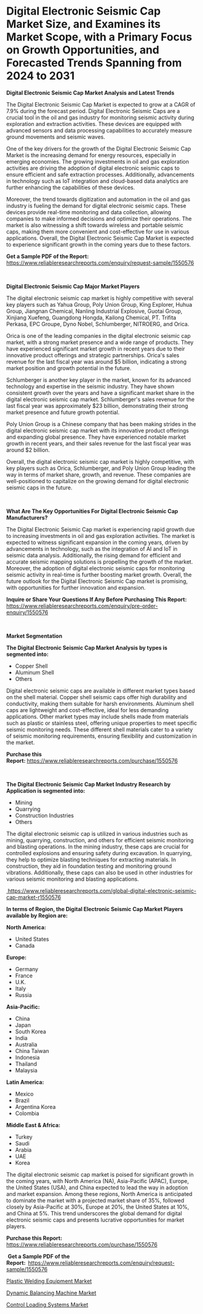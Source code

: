<p><h1>Digital Electronic Seismic Cap Market Size, and Examines its Market Scope, with a Primary Focus on Growth Opportunities, and Forecasted Trends Spanning from 2024 to 2031</h1></p><p><strong>Digital Electronic Seismic Cap Market Analysis and Latest Trends</strong></p>
<p><p>The Digital Electronic Seismic Cap Market is expected to grow at a CAGR of 7.9% during the forecast period. Digital Electronic Seismic Caps are a crucial tool in the oil and gas industry for monitoring seismic activity during exploration and extraction activities. These devices are equipped with advanced sensors and data processing capabilities to accurately measure ground movements and seismic waves.</p><p>One of the key drivers for the growth of the Digital Electronic Seismic Cap Market is the increasing demand for energy resources, especially in emerging economies. The growing investments in oil and gas exploration activities are driving the adoption of digital electronic seismic caps to ensure efficient and safe extraction processes. Additionally, advancements in technology such as IoT integration and cloud-based data analytics are further enhancing the capabilities of these devices.</p><p>Moreover, the trend towards digitization and automation in the oil and gas industry is fueling the demand for digital electronic seismic caps. These devices provide real-time monitoring and data collection, allowing companies to make informed decisions and optimize their operations. The market is also witnessing a shift towards wireless and portable seismic caps, making them more convenient and cost-effective for use in various applications. Overall, the Digital Electronic Seismic Cap Market is expected to experience significant growth in the coming years due to these factors.</p></p>
<p><strong>Get a Sample PDF of the Report:&nbsp;</strong> <a href="https://www.reliableresearchreports.com/enquiry/request-sample/1550576">https://www.reliableresearchreports.com/enquiry/request-sample/1550576</a></p>
<p>&nbsp;</p>
<p><strong>Digital Electronic Seismic Cap Major Market Players</strong></p>
<p><p>The digital electronic seismic cap market is highly competitive with several key players such as Yahua Group, Poly Union Group, King Explorer, Huhua Group, Jiangnan Chemical, Nanling Industrial Explosive, Guotai Group, Xinjiang Xuefeng, Guangdong Hongda, Kailong Chemical, PT. Trifita Perkasa, EPC Groupe, Dyno Nobel, Schlumberger, NITROERG, and Orica. </p><p>Orica is one of the leading companies in the digital electronic seismic cap market, with a strong market presence and a wide range of products. They have experienced significant market growth in recent years due to their innovative product offerings and strategic partnerships. Orica's sales revenue for the last fiscal year was around $5 billion, indicating a strong market position and growth potential in the future.</p><p>Schlumberger is another key player in the market, known for its advanced technology and expertise in the seismic industry. They have shown consistent growth over the years and have a significant market share in the digital electronic seismic cap market. Schlumberger's sales revenue for the last fiscal year was approximately $23 billion, demonstrating their strong market presence and future growth potential.</p><p>Poly Union Group is a Chinese company that has been making strides in the digital electronic seismic cap market with its innovative product offerings and expanding global presence. They have experienced notable market growth in recent years, and their sales revenue for the last fiscal year was around $2 billion.</p><p>Overall, the digital electronic seismic cap market is highly competitive, with key players such as Orica, Schlumberger, and Poly Union Group leading the way in terms of market share, growth, and revenue. These companies are well-positioned to capitalize on the growing demand for digital electronic seismic caps in the future.</p></p>
<p>&nbsp;</p>
<p><strong>What Are The Key Opportunities For Digital Electronic Seismic Cap Manufacturers?</strong></p>
<p><p>The Digital Electronic Seismic Cap market is experiencing rapid growth due to increasing investments in oil and gas exploration activities. The market is expected to witness significant expansion in the coming years, driven by advancements in technology, such as the integration of AI and IoT in seismic data analysis. Additionally, the rising demand for efficient and accurate seismic mapping solutions is propelling the growth of the market. Moreover, the adoption of digital electronic seismic caps for monitoring seismic activity in real-time is further boosting market growth. Overall, the future outlook for the Digital Electronic Seismic Cap market is promising, with opportunities for further innovation and expansion.</p></p>
<p><strong>Inquire or Share Your Questions If Any Before Purchasing This Report:</strong> <a href="https://www.reliableresearchreports.com/enquiry/pre-order-enquiry/1550576">https://www.reliableresearchreports.com/enquiry/pre-order-enquiry/1550576</a></p>
<p>&nbsp;</p>
<p><strong>Market Segmentation</strong></p>
<p><strong>The Digital Electronic Seismic Cap Market Analysis by types is segmented into:</strong></p>
<p><ul><li>Copper Shell</li><li>Aluminum Shell</li><li>Others</li></ul></p>
<p><p>Digital electronic seismic caps are available in different market types based on the shell material. Copper shell seismic caps offer high durability and conductivity, making them suitable for harsh environments. Aluminum shell caps are lightweight and cost-effective, ideal for less demanding applications. Other market types may include shells made from materials such as plastic or stainless steel, offering unique properties to meet specific seismic monitoring needs. These different shell materials cater to a variety of seismic monitoring requirements, ensuring flexibility and customization in the market.</p></p>
<p><strong>Purchase this Report:&nbsp;</strong><a href="https://www.reliableresearchreports.com/purchase/1550576">https://www.reliableresearchreports.com/purchase/1550576</a></p>
<p>&nbsp;</p>
<p><strong>The Digital Electronic Seismic Cap Market Industry Research by Application is segmented into:</strong></p>
<p><ul><li>Mining</li><li>Quarrying</li><li>Construction Industries</li><li>Others</li></ul></p>
<p><p>The digital electronic seismic cap is utilized in various industries such as mining, quarrying, construction, and others for efficient seismic monitoring and blasting operations. In the mining industry, these caps are crucial for controlled explosions and ensuring safety during excavation. In quarrying, they help to optimize blasting techniques for extracting materials. In construction, they aid in foundation testing and monitoring ground vibrations. Additionally, these caps can also be used in other industries for various seismic monitoring and blasting applications.</p></p>
<p><a href="https://www.reliableresearchreports.com/global-digital-electronic-seismic-cap-market-r1550576">&nbsp;https://www.reliableresearchreports.com/global-digital-electronic-seismic-cap-market-r1550576</a></p>
<p><strong>In terms of Region, the Digital Electronic Seismic Cap Market Players available by Region are:</strong></p>
<p>
    <p> <strong> North America: </strong>
        <ul>
            <li>United States</li>
            <li>Canada</li>
        </ul>
        </p> 
    <p> <strong> Europe: </strong>
        <ul>
            <li>Germany</li>
            <li>France</li>
            <li>U.K.</li>
            <li>Italy</li>
            <li>Russia</li>
        </ul>
        </p> 
    <p> <strong> Asia-Pacific: </strong>
        <ul>
            <li>China</li>
            <li>Japan</li>
            <li>South Korea</li>
            <li>India</li>
            <li>Australia</li>
            <li>China Taiwan</li>
            <li>Indonesia</li>
            <li>Thailand</li>
            <li>Malaysia</li>
        </ul>
        </p> 
    <p> <strong> Latin America: </strong>
        <ul>
            <li>Mexico</li>
            <li>Brazil</li>
            <li>Argentina Korea</li>
            <li>Colombia</li>
        </ul>
        </p> 
    <p> <strong> Middle East & Africa: </strong>
        <ul>
            <li>Turkey</li>
            <li>Saudi</li>
            <li>Arabia</li>
            <li>UAE</li>
            <li>Korea</li>
        </ul>
    </p>
    </p>
<p><p>The digital electronic seismic cap market is poised for significant growth in the coming years, with North America (NA), Asia-Pacific (APAC), Europe, the United States (USA), and China expected to lead the way in adoption and market expansion. Among these regions, North America is anticipated to dominate the market with a projected market share of 35%, followed closely by Asia-Pacific at 30%, Europe at 20%, the United States at 10%, and China at 5%. This trend underscores the global demand for digital electronic seismic caps and presents lucrative opportunities for market players.</p></p>
<p><strong>Purchase this Report: </strong><a href="https://www.reliableresearchreports.com/purchase/1550576">https://www.reliableresearchreports.com/purchase/1550576</a></p>
<p>&nbsp;<strong>Get a Sample PDF of the Report:&nbsp;&nbsp;</strong><a href="https://www.reliableresearchreports.com/enquiry/request-sample/1550576">https://www.reliableresearchreports.com/enquiry/request-sample/1550576</a></p>
<p><strong></strong></p>
<p><p><a href="https://www.linkedin.com/pulse/plastic-welding-equipment-market-size-outlook-forecast-qvare?trackingId=0bMrxFSVola1t45E0S6JYg%3D%3D">Plastic Welding Equipment Market</a></p><p><a href="https://www.linkedin.com/pulse/dynamic-balancing-machine-market-size-outlook-forecast-ehfxf?trackingId=wq92y4kEtcL0egh1jBk96w%3D%3D">Dynamic Balancing Machine Market</a></p><p><a href="https://www.linkedin.com/pulse/analyzing-control-loading-systems-market-global-industry-bcj3e?trackingId=aqlupMSyyqZce%2FwKP4ESCQ%3D%3D">Control Loading Systems Market</a></p></p>
